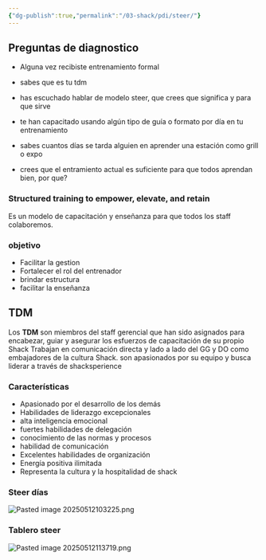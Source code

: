 ```yaml
---
{"dg-publish":true,"permalink":"/03-shack/pdi/steer/"}
---
```


## Preguntas de diagnostico
- Alguna vez recibiste entrenamiento formal 

- sabes que es tu tdm
- has escuchado hablar de modelo steer, que crees que significa y para que sirve
- te han capacitado usando algún tipo de guía o formato por día en tu entrenamiento
- sabes cuantos días se tarda alguien en aprender una estación como grill o expo 
- crees que el entramiento actual es suficiente para que todos aprendan bien, por que? 

### Structured training to empower, elevate, and retain
Es un modelo de capacitación y enseñanza para que todos los staff colaboremos.
### objetivo 
- Facilitar la gestion
- Fortalecer el rol del entrenador 
- brindar estructura 
- facilitar la enseñanza 
## TDM
Los **TDM** son miembros del staff gerencial que han sido asignados para encabezar, guiar y asegurar los esfuerzos de capacitación de su propio Shack
Trabajan en comunicación directa y lado a lado del GG y DO como embajadores de la cultura Shack. son apasionados por su equipo y busca liderar a través de shacksperience 
### Características 
- Apasionado por el desarrollo de los demás 
- Habilidades de liderazgo excepcionales 
- alta inteligencia emocional 
- fuertes habilidades de delegación 
- conocimiento de las normas y procesos 
- habilidad de comunicación 
- Excelentes habilidades de organización 
- Energía positiva ilimitada 
- Representa la cultura y la hospitalidad de shack
### Steer días 
![Pasted image 20250512103225.png](/img/user/03%20Shack/SRC/Pasted%20image%2020250512103225.png)

### Tablero steer 
![Pasted image 20250512113719.png](/img/user/03%20Shack/SRC/Pasted%20image%2020250512113719.png)